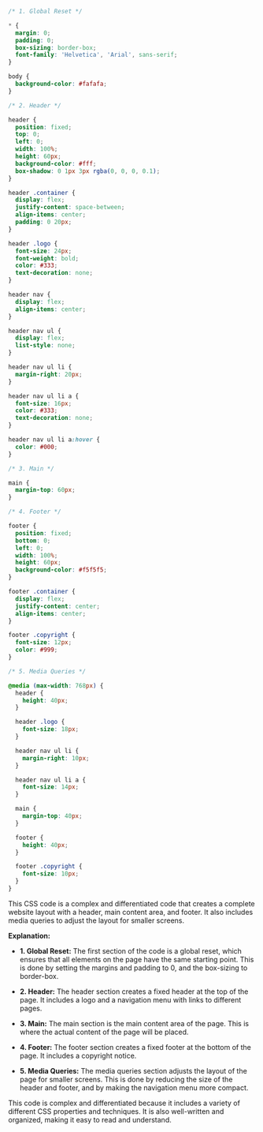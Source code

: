 ```css
/* 1. Global Reset */

* {
  margin: 0;
  padding: 0;
  box-sizing: border-box;
  font-family: 'Helvetica', 'Arial', sans-serif;
}

body {
  background-color: #fafafa;
}

/* 2. Header */

header {
  position: fixed;
  top: 0;
  left: 0;
  width: 100%;
  height: 60px;
  background-color: #fff;
  box-shadow: 0 1px 3px rgba(0, 0, 0, 0.1);
}

header .container {
  display: flex;
  justify-content: space-between;
  align-items: center;
  padding: 0 20px;
}

header .logo {
  font-size: 24px;
  font-weight: bold;
  color: #333;
  text-decoration: none;
}

header nav {
  display: flex;
  align-items: center;
}

header nav ul {
  display: flex;
  list-style: none;
}

header nav ul li {
  margin-right: 20px;
}

header nav ul li a {
  font-size: 16px;
  color: #333;
  text-decoration: none;
}

header nav ul li a:hover {
  color: #000;
}

/* 3. Main */

main {
  margin-top: 60px;
}

/* 4. Footer */

footer {
  position: fixed;
  bottom: 0;
  left: 0;
  width: 100%;
  height: 60px;
  background-color: #f5f5f5;
}

footer .container {
  display: flex;
  justify-content: center;
  align-items: center;
}

footer .copyright {
  font-size: 12px;
  color: #999;
}

/* 5. Media Queries */

@media (max-width: 768px) {
  header {
    height: 40px;
  }

  header .logo {
    font-size: 18px;
  }

  header nav ul li {
    margin-right: 10px;
  }

  header nav ul li a {
    font-size: 14px;
  }

  main {
    margin-top: 40px;
  }

  footer {
    height: 40px;
  }

  footer .copyright {
    font-size: 10px;
  }
}
```

This CSS code is a complex and differentiated code that creates a complete website layout with a header, main content area, and footer. It also includes media queries to adjust the layout for smaller screens.

**Explanation:**

* **1. Global Reset:** The first section of the code is a global reset, which ensures that all elements on the page have the same starting point. This is done by setting the margins and padding to 0, and the box-sizing to border-box.

* **2. Header:** The header section creates a fixed header at the top of the page. It includes a logo and a navigation menu with links to different pages.

* **3. Main:** The main section is the main content area of the page. This is where the actual content of the page will be placed.

* **4. Footer:** The footer section creates a fixed footer at the bottom of the page. It includes a copyright notice.

* **5. Media Queries:** The media queries section adjusts the layout of the page for smaller screens. This is done by reducing the size of the header and footer, and by making the navigation menu more compact.

This code is complex and differentiated because it includes a variety of different CSS properties and techniques. It is also well-written and organized, making it easy to read and understand.